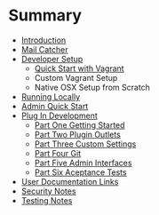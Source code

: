 # Summary

* [Introduction](README.md)
* [Mail Catcher](mail_catcher.md)
* [Developer Setup](developer_setup.md)
   * [Quick Start with Vagrant](quick_start_with_vagrant.md)
   * Custom Vagrant Setup
   * Native OSX Setup from Scratch
* [Running Locally](running_locally.md)
* [Admin Quick Start](admin_quick_start.md)
* [Plug In Development](plug_in_development.md)
   * [Part One Getting Started](part_one_getting_started.md)
   * [Part Two Plugin Outlets](part_two_plugin_outlets.md)
   * [Part Three Custom Settings](part_three_custom_settings.md)
   * [Part Four Git](part_four_git.md)
   * [Part Five Admin Interfaces](part_five_admin_interfaces.md)
   * [Part Six Aceptance Tests](part_six_aceptance_tests.md)
* [User Documentation Links](user_documentation.md)
* [Security Notes](security.md)
* [Testing Notes](testing.md)

